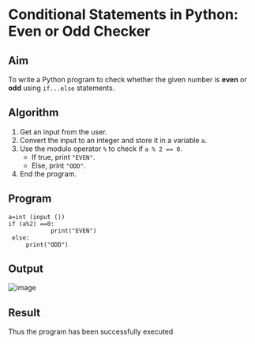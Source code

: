 # Conditional Statements in Python: Even or Odd Checker

##  Aim
To write a Python program to check whether the given number is **even** or **odd** using `if...else` statements.

##  Algorithm
1. Get an input from the user.
2. Convert the input to an integer and store it in a variable `a`.
3. Use the modulo operator `%` to check if `a % 2 == 0`.
   - If true, print `"EVEN"`.
   - Else, print `"ODD"`.
4. End the program.

##  Program
~~~
a=int (input ())
if (a%2) ==0: 
            print("EVEN") 
 else: 
     print("ODD") 
~~~
## Output
![image](https://github.com/user-attachments/assets/ebdc9ac3-75f8-41c0-bdc9-53e65d3c8d93)

## Result
Thus the program has been successfully executed 
